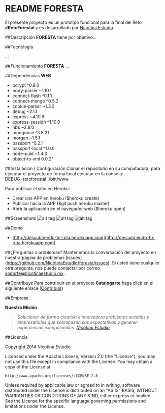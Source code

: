 
README FORESTA
============

El presente proyecto es un prototipo funcional para la final del Reto **#RetoForestal** y es desarrollado por [Nicotina Estudio](http://www.nicotinaestudio.com). 

##Descripción
**FORESTA** tiene por objetivo...

##Tecnología

...

##Funcionamiento
**FORESTA** ...

##Dependencias
**WEB**
- bcrypt ^0.8.0
- body-parser ~1.10.1
- connect-flash ^0.1.1
- connect-mongo ^0.5.3
- cookie-parser ~1.3.3
- debug ~2.1.1
- express ~4.10.6
- express-session ^1.10.0
- hbs ~2.8.0
- mongoose ^3.8.21
- morgan ~1.5.1
- passport ^0.2.1
- passport-local ^1.0.0
- node-uuid ~1.4.3
- object-to-xml 0.0.2"

##Instalación / Configuración 
Clonar el repositorio en su computadora, para ejecutar el proyecto de forma local ejecutar en la consola: DEBUG=retoforestal ./bin/www

Para publicar el sitio en Heroku:
- Crear una APP en heroku ($heroku create)
- Publicar hacia la APP ($git push heroku master)
- Abrir la aplicación en el navegador web ($heroku open)

##Screenshots
![alt tag](https://s3.amazonaws.com/nicotina-estudio/retos-publicos/)
![alt tag](https://s3.amazonaws.com/nicotina-estudio/retos-publicos/)
![alt tag](https://s3.amazonaws.com/nicotina-estudio/retos-publicos/)

##Demo
- [http://descubriendo-tu-ruta.herokuapp.com](http://descubriendo-tu-ruta.herokuapp.com)

##¿Preguntas o problemas? 
Mantenemos la conversación del proyecto en nuestra página de problemas [issues] (https://github.com/NicotinaEstudio/foresta/issues). Si usted tiene cualquier otra pregunta, nos puede contactar por correo <soporte@nicotinaestudio.mx>.

##Contribuye
Para contribuir en el proyecto **Catalogarte** haga click en el siguiente enlace ([Contribuir](#))

##Empresa

**Nuestra Misión**

> *Solucionar de forma creativa e innovadora problemas sociales y empresariales que sobrepasen sus expectativas y generen experiencias excepcionales. [Nicotina Estudio](http://www.nicotinaestudio.com)*

##Licencia

Copyright 2014 Nicotina Estudio

Licensed under the Apache License, Version 2.0 (the "License");
you may not use this file except in compliance with the License.
You may obtain a copy of the License at

    http://www.apache.org/licenses/LICENSE-2.0

Unless required by applicable law or agreed to in writing, software
distributed under the License is distributed on an "AS IS" BASIS,
WITHOUT WARRANTIES OR CONDITIONS OF ANY KIND, either express or implied.
See the License for the specific language governing permissions and
limitations under the License.
